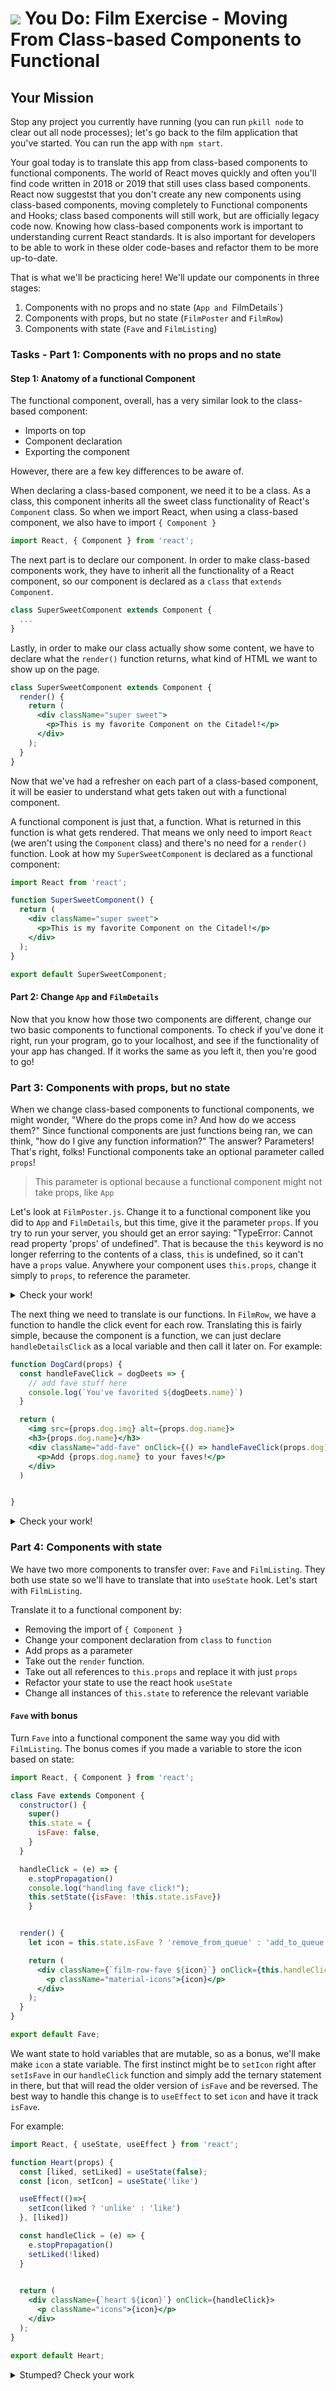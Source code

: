 # ![](https://ga-dash.s3.amazonaws.com/production/assets/logo-9f88ae6c9c3871690e33280fcf557f33.png) You Do: Film Exercise - Moving From Class-based Components to Functional

## Your Mission

Stop any project you currently have running (you can run `pkill node` to clear out all node processes); let's go back to the film application that you've started. You can run the app with `npm start`.

Your goal today is to translate this app from class-based components to functional components. The world of React moves quickly and often you'll find code written in 2018 or 2019 that still uses class based components. 
React now suggestst that you don't create any new components using class-based components, moving completely to Functional components and Hooks; class based components will still work, but are officially legacy code now.
Knowing how class-based components work is important to understanding current React standards. It is also important for developers to be able to work in these older code-bases and refactor them to be more up-to-date.

That is what we'll be practicing here! We'll update our components in three stages:
1. Components with no props and no state (`App and `FilmDetails`)
2. Components with props, but no state (`FilmPoster` and `FilmRow`)
3. Components with state (`Fave` and `FilmListing`)

### Tasks - Part 1: Components with no props and no state

#### Step 1: Anatomy of a functional Component

The functional component, overall, has a very similar look to the class-based component:
* Imports on top
* Component declaration
* Exporting the component

However, there are a few key differences to be aware of.

When declaring a class-based component, we need it to be a class. As a class, this component inherits all the sweet class functionality of React's `Component` class. So when we import React, when using a class-based component, we also have to import `{ Component }`

```jsx
import React, { Component } from 'react';
```

The next part is to declare our component. In order to make class-based components work, they have to inherit all the functionality of a React component, so our component is declared as a `class` that `extends Component`.

```jsx
class SuperSweetComponent extends Component {
  ...
}
```

Lastly, in order to make our class actually show some content, we have to declare what the `render()` function returns, what kind of HTML we want to show up on the page.

```jsx
class SuperSweetComponent extends Component {
  render() {
    return (
      <div className="super sweet">
        <p>This is my favorite Component on the Citadel!</p>
      </div>
    );
  }
}
```

Now that we've had a refresher on each part of a class-based component, it will be easier to understand what gets taken out with a functional component. 

A functional component is just that, a function. What is returned in this function is what gets rendered. That means we only need to import `React` (we aren't using the `Component` class) and there's no need for a `render()` function. Look at how my `SuperSweetComponent` is declared as a functional component:

```jsx
import React from 'react';

function SuperSweetComponent() {
  return (
    <div className="super sweet">
      <p>This is my favorite Component on the Citadel!</p>
    </div>
  );
}

export default SuperSweetComponent;
```

#### Part 2: Change `App` and `FilmDetails`

Now that you know how those two components are different, change our two basic components to functional components. 
To check if you've done it right, run your program, go to your localhost, and see if the functionality of your app has changed. If it works the same as you left it, then you're good to go!

### Part 3: Components with props, but no state

When we change class-based components to functional components, we might wonder, "Where do the props come in? And how do we access them?" Since functional components are just functions being ran, we can think, "how do I give any function information?" The answer? Parameters! That's right, folks! Functional components take an optional parameter called `props`! 
> This parameter is optional because a functional component might not take props, like `App`

Let's look at `FilmPoster.js`. Change it to a functional component like you did to `App` and `FilmDetails`, but this time, give it the parameter `props`. If you try to run your server, you should get an error saying: "TypeError: Cannot read property 'props' of undefined". That is because the `this` keyword is no longer referring to the contents of a class, `this` is undefined, so it can't have a `props` value. Anywhere your component uses `this.props`, change it simply to `props`, to reference the parameter.

<details>
<summary>Check your work!</summary>

```jsx
import React from 'react';

function FilmPoster(props) {
  return (
    <img src={props.poster_path} 
        alt={`Poster of the film ${props.title}`} 
    />
  );
}

export default FilmPoster;
```
</details>

The next thing we need to translate is our functions. In `FilmRow`, we have a function to handle the click event for each row. Translating this is fairly simple, because the component is a function, we can just declare `handleDetailsClick` as a local variable and then call it later on.
For example:

```jsx
function DogCard(props) {
  const handleFaveClick = dogDeets => {
    // add fave stuff here
    console.log(`You've favorited ${dogDeets.name}`)
  }

  return (
    <img src={props.dog.img} alt={props.dog.name}>
    <h3>{props.dog.name}</h3>
    <div className="add-fave" onClick={() => handleFaveClick(props.dog)}>
      <p>Add {props.dog.name} to your faves!</p>
    </div>
  )


}
```

<details>
<summary>Check your work!</summary>

```jsx
import React from 'react';
import FilmPoster from './FilmPoster';
import Fave from './Fave';

function FilmRow(props) {
  const handleDetailsClick = film => {
    console.log(`Fetching movie details for ${film.title}`)
  }

  return (
    <div className="film-row" onClick={() => handleDetailsClick(props.film)}>
      <FilmPoster 
        poster_path={`https://image.tmdb.org/t/p/w780${props.film.poster_path}`}
        title={props.film.title}
      />

      <div className="film-summary">
        <h1>{props.film.title}</h1>
        <p>{props.film.release_date.substr(0,4)}</p>
      </div>
      <Fave />
    </div>
  );
}

export default FilmRow;
```

</details>

### Part 4: Components with state

We have two more components to transfer over: `Fave` and `FilmListing`. They both use state so we'll have to translate that into `useState` hook. Let's start with `FilmListing`.

Translate it to a functional component by:
* Removing the import of `{ Component }`
* Change your component declaration from `class` to `function`
* Add props as a parameter
* Take out the `render` function.
* Take out all references to `this.props` and replace it with just `props`
* Refactor your state to use the react hook `useState`
* Change all instances of `this.state` to reference the relevant variable

#### `Fave` with bonus

Turn `Fave` into a functional component the same way you did with `FilmListing`. The bonus comes if you made a variable to store the icon based on state:

```jsx
import React, { Component } from 'react';

class Fave extends Component {
  constructor() {
    super()
    this.state = {
      isFave: false,
    }
  }

  handleClick = (e) => {
    e.stopPropagation()
    console.log("handling fave click!");
    this.setState({isFave: !this.state.isFave})
	}


  render() {
    let icon = this.state.isFave ? 'remove_from_queue' : 'add_to_queue'

    return (
      <div className={`film-row-fave ${icon}`} onClick={this.handleClick}>
        <p className="material-icons">{icon}</p>
      </div>
    );
  }
}

export default Fave;
```

We want state to hold variables that are mutable, so as a bonus, we'll make make `icon` a state variable.
The first instinct might be to `setIcon` right after `setIsFave` in our `handleClick` function and simply add the ternary statement in there, but that will read the older version of `isFave` and be reversed. The best way to handle this change is to `useEffect` to set `icon` and have it track `isFave`.

For example: 

```jsx
import React, { useState, useEffect } from 'react';

function Heart(props) {
  const [liked, setLiked] = useState(false);
  const [icon, setIcon] = useState('like')

  useEffect(()=>{
    setIcon(liked ? 'unlike' : 'like')
  }, [liked])

  const handleClick = (e) => {
    e.stopPropagation()
    setLiked(!liked)
  }

  
  return (
    <div className={`heart ${icon}`} onClick={handleClick}>
      <p className="icons">{icon}</p>
    </div>
  );
}

export default Heart;
```

<details>
<summary> Stumped? Check your work </summary>

```jsx
import React, { useState, useEffect } from 'react';

function Fave(props) {
  const [isFave, setIsFave] = useState(false);
  const [icon, setIcon] = useState('add_to_queue')

  useEffect(()=>{
    setIcon(isFave ? 'remove_from_queue' : 'add_to_queue')
  }, [isFave])

  const handleClick = (e) => {
    e.stopPropagation()
    console.log("handling fave click!");
    setIsFave(!isFave)
  }

  
  return (
    <div className={`film-row-fave ${icon}`} onClick={handleClick}>
      <p className="material-icons">{icon}</p>
    </div>
  );
}

export default Fave;
```

</details>